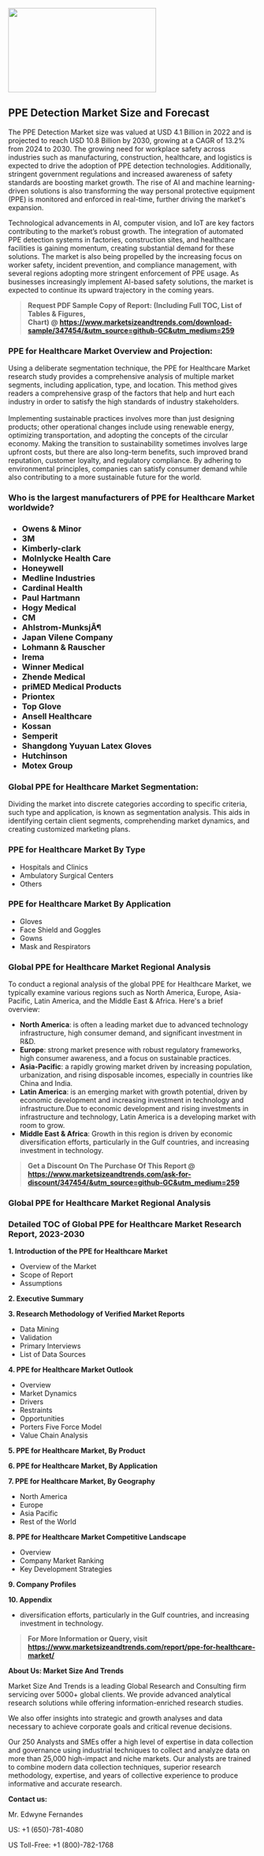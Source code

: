 <p><img class="alignnone size-medium wp-image-20088" src="https://ffe5etoiles.com/wp-content/uploads/2024/12/MST1-300x171.png" alt="" width="300" height="171" /></p><h2>PPE Detection Market Size and Forecast</h2><p>The PPE Detection Market size was valued at USD 4.1 Billion in 2022 and is projected to reach USD 10.8 Billion by 2030, growing at a CAGR of 13.2% from 2024 to 2030. The growing need for workplace safety across industries such as manufacturing, construction, healthcare, and logistics is expected to drive the adoption of PPE detection technologies. Additionally, stringent government regulations and increased awareness of safety standards are boosting market growth. The rise of AI and machine learning-driven solutions is also transforming the way personal protective equipment (PPE) is monitored and enforced in real-time, further driving the market's expansion.</p><p>Technological advancements in AI, computer vision, and IoT are key factors contributing to the market’s robust growth. The integration of automated PPE detection systems in factories, construction sites, and healthcare facilities is gaining momentum, creating substantial demand for these solutions. The market is also being propelled by the increasing focus on worker safety, incident prevention, and compliance management, with several regions adopting more stringent enforcement of PPE usage. As businesses increasingly implement AI-based safety solutions, the market is expected to continue its upward trajectory in the coming years.</p></p><blockquote id="" class=""><strong>Request PDF Sample Copy of Report: (Including Full TOC, List of Tables &amp; Figures, Chart)&nbsp;@&nbsp;<strong><a href="https://www.marketsizeandtrends.com/download-sample/347454/&utm_source=github-GC&utm_medium=259" target="_blank">https://www.marketsizeandtrends.com/download-sample/347454/&utm_source=github-GC&utm_medium=259</a></strong></strong></blockquote><h3 id="" class="">PPE for Healthcare Market&nbsp;Overview and Projection:</h3><p id="" class="">Using a deliberate segmentation technique, the PPE for Healthcare Market research study provides a comprehensive analysis of multiple market segments, including application, type, and location. This method gives readers a comprehensive grasp of the factors that help and hurt each industry in order to satisfy the high standards of industry stakeholders. <br /> <br />Implementing sustainable practices involves more than just designing products; other operational changes include using renewable energy, optimizing transportation, and adopting the concepts of the circular economy. Making the transition to sustainability sometimes involves large upfront costs, but there are also long-term benefits, such improved brand reputation, customer loyalty, and regulatory compliance. By adhering to environmental principles, companies can satisfy consumer demand while also contributing to a more sustainable future for the world.</p><h3 id="" class="">Who is the largest manufacturers of&nbsp;PPE for Healthcare Market worldwide?</h3><h3 class=""><p><ul><li>Owens & Minor </li><li> 3M </li><li> Kimberly-clark </li><li> Molnlycke Health Care </li><li> Honeywell </li><li> Medline Industries </li><li> Cardinal Health </li><li> Paul Hartmann </li><li> Hogy Medical </li><li> CM </li><li> Ahlstrom-MunksjÃ¶ </li><li> Japan Vilene Company </li><li> Lohmann & Rauscher </li><li> Irema </li><li> Winner Medical </li><li> Zhende Medical </li><li> priMED Medical Products </li><li> Priontex </li><li> Top Glove </li><li> Ansell Healthcare </li><li> Kossan </li><li> Semperit </li><li> Shangdong Yuyuan Latex Gloves </li><li> Hutchinson </li><li> Motex Group</li></ul></p></h3><h3 id="" class="">Global&nbsp;PPE for Healthcare Market Segmentation:</h3><p id="" class="">Dividing the market into discrete categories according to specific criteria, such type and application, is known as segmentation analysis. This aids in identifying certain client segments, comprehending market dynamics, and creating customized marketing plans.</p><h3 id="" class="">PPE for Healthcare Market&nbsp;By Type</h3><p><p><ul><li>Hospitals and Clinics</li><li> Ambulatory Surgical Centers</li><li> Others</p></li></ul></p></p><h3 id="" class="">PPE for Healthcare Market&nbsp;By Application</h3><p class=""><p><ul><li>Gloves</li><li> Face Shield and Goggles</li><li> Gowns</li><li> Mask and Respirators</li></ul></p></p><h3 id="" class="">Global PPE for Healthcare Market Regional Analysis</h3><p id="" class="">To conduct a regional analysis of the global PPE for Healthcare Market, we typically examine various regions such as North America, Europe, Asia-Pacific, Latin America, and the Middle East &amp; Africa. Here's a brief overview:</p><ul><li><strong>North America</strong>: is often a leading market due to advanced technology infrastructure, high consumer demand, and significant investment in R&amp;D.</li><li><strong>Europe</strong>: strong market presence with robust regulatory frameworks, high consumer awareness, and a focus on sustainable practices.</li><li><strong>Asia-Pacific</strong>: a rapidly growing market driven by increasing population, urbanization, and rising disposable incomes, especially in countries like China and India.</li><li><strong>Latin America</strong>: is an emerging market with growth potential, driven by economic development and increasing investment in technology and infrastructure.Due to economic development and rising investments in infrastructure and technology, Latin America is a developing market with room to grow.</li><li><strong>Middle East &amp; Africa</strong>: Growth in this region is driven by economic diversification efforts, particularly in the Gulf countries, and increasing investment in technology.</li></ul><blockquote id="" class=""><strong>Get a Discount On The Purchase Of This Report @ <strong><a href="https://www.marketsizeandtrends.com/ask-for-discount/347454/&utm_source=github-GC&utm_medium=259" target="_blank">https://www.marketsizeandtrends.com/ask-for-discount/347454/&utm_source=github-GC&utm_medium=259</a></strong></strong></blockquote><h3 id="" class="">Global PPE for Healthcare Market Regional Analysis</h3><h3 id="" class="">Detailed TOC of Global PPE for Healthcare Market Research Report, 2023-2030</h3><p id="" class=""><strong>1. Introduction of the PPE for Healthcare Market</strong></p><ul><li>Overview of the Market</li><li>Scope of Report</li><li>Assumptions</li></ul><p id="" class=""><strong>2. Executive Summary</strong></p><p id="" class=""><strong>3. Research Methodology of Verified Market Reports</strong></p><ul><li>Data Mining</li><li>Validation</li><li>Primary Interviews</li><li>List of Data Sources</li></ul><p id="" class=""><strong>4. PPE for Healthcare Market Outlook</strong></p><ul><li>Overview</li><li>Market Dynamics</li><li>Drivers</li><li>Restraints</li><li>Opportunities</li><li>Porters Five Force Model</li><li>Value Chain Analysis</li></ul><p id="" class=""><strong>5. PPE for Healthcare Market, By Product</strong></p><p id="" class=""><strong>6. PPE for Healthcare Market, By Application</strong></p><p id="" class=""><strong>7. PPE for Healthcare Market, By Geography</strong></p><ul><li>North America</li><li>Europe</li><li>Asia Pacific</li><li>Rest of the World</li></ul><p id="" class=""><strong>8. PPE for Healthcare Market Competitive Landscape</strong></p><ul><li>Overview</li><li>Company Market Ranking</li><li>Key Development Strategies</li></ul><p id="" class=""><strong>9. Company Profiles</strong></p><p id="" class=""><strong>10. Appendix</strong></p><ul><li>diversification efforts, particularly in the Gulf countries, and increasing investment in technology.</li></ul><blockquote id="" class=""><strong>For More Information or Query, visit <strong><strong><a href="https://www.marketsizeandtrends.com/report/ppe-for-healthcare-market/" target="_blank">https://www.marketsizeandtrends.com/report/ppe-for-healthcare-market/</a></strong></strong></strong></blockquote><p id="" class=""><strong>About Us: Market Size And Trends</strong></p><p id="" class="">Market Size And Trends is a leading Global Research and Consulting firm servicing over 5000+ global clients. We provide advanced analytical research solutions while offering information-enriched research studies.</p><p id="" class="">We also offer insights into strategic and growth analyses and data necessary to achieve corporate goals and critical revenue decisions.</p><p id="" class="">Our 250 Analysts and SMEs offer a high level of expertise in data collection and governance using industrial techniques to collect and analyze data on more than 25,000 high-impact and niche markets. Our analysts are trained to combine modern data collection techniques, superior research methodology, expertise, and years of collective experience to produce informative and accurate research.</p><p id="" class=""><strong>Contact us:</strong></p><p id="" class="">Mr. Edwyne Fernandes</p><p id="" class="">US: +1 (650)-781-4080</p><p id="" class="">US Toll-Free: +1 (800)-782-1768</p>
